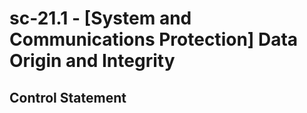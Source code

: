 # sc-21.1 - \[System and Communications Protection\] Data Origin and Integrity

## Control Statement
